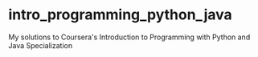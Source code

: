 # intro_programming_python_java
My solutions to Coursera's Introduction to Programming with Python and Java Specialization
